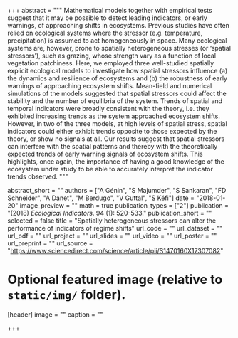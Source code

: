 +++
abstract = """
Mathematical models together with empirical tests suggest that it may be
possible to detect leading indicators, or early warnings, of approaching shifts
in ecosystems. Previous studies have often relied on ecological systems where
the stressor (e.g. temperature, precipitation) is assumed to act homogeneously
in space. Many ecological systems are, however, prone to spatially heterogeneous
stresses (or ‘spatial stressors’), such as grazing, whose strength vary as a
function of local vegetation patchiness. Here, we employed three well-studied
spatially explicit ecological models to investigate how spatial stressors
influence (a) the dynamics and resilience of ecosystems and (b) the robustness
of early warnings of approaching ecosystem shifts. Mean-field and numerical
simulations of the models suggested that spatial stressors could affect the
stability and the number of equilibria of the system. Trends of spatial and
temporal indicators were broadly consistent with the theory, i.e. they exhibited
increasing trends as the system approached ecosystem shifts. However, in two of
the three models, at high levels of spatial stress, spatial indicators could
either exhibit trends opposite to those expected by the theory, or show no
signals at all. Our results suggest that spatial stressors can interfere with
the spatial patterns and thereby with the theoretically expected trends of early
warning signals of ecosystem shifts. This highlights, once again, the importance
of having a good knowledge of the ecosystem under study to be able to accurately
interpret the indicator trends observed.
"""

abstract_short = "" 
authors = ["A Génin", "S Majumder", "S Sankaran", "FD Schneider", "A Danet", "M Berdugo", "V Guttal", "S Kéfi"]
date = "2018-01-20"
image_preview = ""
math = true
publication_types = ["2"]
publication = "(2018) *Ecological Indicators*. 94 (1): 520-533."
publication_short = ""
selected = false 
title = "Spatially heterogeneous stressors can alter the performance of indicators of regime shifts"
url_code = ""
url_dataset = ""
url_pdf = ""
url_project = ""
url_slides = ""
url_video = ""
url_poster = ""
url_preprint = ""
url_source = "https://www.sciencedirect.com/science/article/pii/S1470160X17307082"


# Optional featured image (relative to `static/img/` folder).
[header]
image = ""
caption = ""

+++

